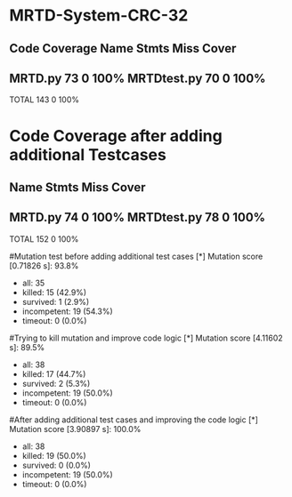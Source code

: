# MRTD-System-CRC-32

Code Coverage
Name          Stmts   Miss  Cover
---------------------------------
MRTD.py          73      0   100%
MRTDtest.py      70      0   100%
---------------------------------
TOTAL           143      0   100%

# Code Coverage after adding additional Testcases
Name          Stmts   Miss  Cover
---------------------------------
MRTD.py          74      0   100%
MRTDtest.py      78      0   100%
---------------------------------
TOTAL           152      0   100%

#Mutation test before adding additional test cases
[*] Mutation score [0.71826 s]: 93.8%
   - all: 35
   - killed: 15 (42.9%)
   - survived: 1 (2.9%)
   - incompetent: 19 (54.3%)
   - timeout: 0 (0.0%)

#Trying to kill mutation and improve code logic
[*] Mutation score [4.11602 s]: 89.5%
   - all: 38
   - killed: 17 (44.7%)
   - survived: 2 (5.3%)
   - incompetent: 19 (50.0%)
   - timeout: 0 (0.0%)

#After adding additional test cases and improving the code logic
[*] Mutation score [3.90897 s]: 100.0%
   - all: 38
   - killed: 19 (50.0%)
   - survived: 0 (0.0%)
   - incompetent: 19 (50.0%)
   - timeout: 0 (0.0%)